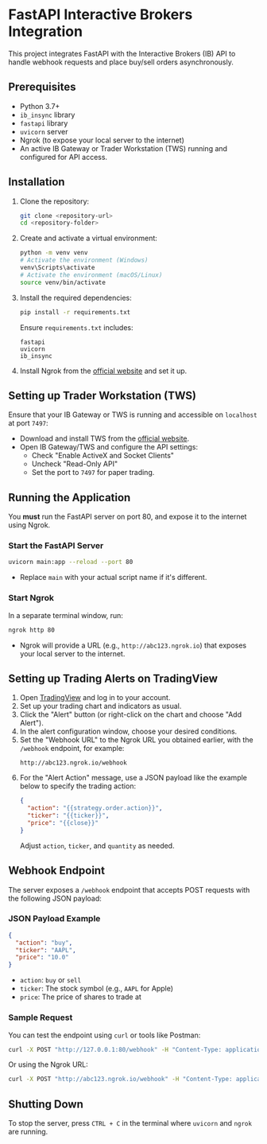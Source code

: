 # FastAPI Interactive Brokers Integration

This project integrates FastAPI with the Interactive Brokers (IB) API to handle webhook requests and place buy/sell orders asynchronously.

## Prerequisites

- Python 3.7+
- `ib_insync` library
- `fastapi` library
- `uvicorn` server
- Ngrok (to expose your local server to the internet)
- An active IB Gateway or Trader Workstation (TWS) running and configured for API access.

## Installation

1. Clone the repository:

   ```bash
   git clone <repository-url>
   cd <repository-folder>
   ```

2. Create and activate a virtual environment:

   ```bash
   python -m venv venv
   # Activate the environment (Windows)
   venv\Scripts\activate
   # Activate the environment (macOS/Linux)
   source venv/bin/activate
   ```

3. Install the required dependencies:

   ```bash
   pip install -r requirements.txt
   ```

   Ensure `requirements.txt` includes:

   ```
   fastapi
   uvicorn
   ib_insync
   ```

4. Install Ngrok from the [official website](https://ngrok.com/download) and set it up.

## Setting up Trader Workstation (TWS)

Ensure that your IB Gateway or TWS is running and accessible on `localhost` at port `7497`:

- Download and install TWS from the [official website](https://www.interactivebrokers.com/en/index.php?f=16040).
- Open IB Gateway/TWS and configure the API settings:
  - Check "Enable ActiveX and Socket Clients"
  - Uncheck "Read-Only API"
  - Set the port to `7497` for paper trading.

## Running the Application

You **must** run the FastAPI server on port 80, and expose it to the internet using Ngrok.

### Start the FastAPI Server

```bash
uvicorn main:app --reload --port 80
```

- Replace `main` with your actual script name if it's different.

### Start Ngrok

In a separate terminal window, run:

```bash
ngrok http 80
```

- Ngrok will provide a URL (e.g., `http://abc123.ngrok.io`) that exposes your local server to the internet.

## Setting up Trading Alerts on TradingView

1. Open [TradingView](https://www.tradingview.com/) and log in to your account.
2. Set up your trading chart and indicators as usual.
3. Click the "Alert" button (or right-click on the chart and choose "Add Alert").
4. In the alert configuration window, choose your desired conditions.
5. Set the "Webhook URL" to the Ngrok URL you obtained earlier, with the `/webhook` endpoint, for example:
   ```
   http://abc123.ngrok.io/webhook
   ```
6. For the "Alert Action" message, use a JSON payload like the example below to specify the trading action:
   ```json
   {
     "action": "{{strategy.order.action}}",
     "ticker": "{{ticker}}",
     "price": "{{close}}"
   }
   ```
   Adjust `action`, `ticker`, and `quantity` as needed.

## Webhook Endpoint

The server exposes a `/webhook` endpoint that accepts POST requests with the following JSON payload:

### JSON Payload Example

```json
{
  "action": "buy",
  "ticker": "AAPL",
  "price": "10.0"
}
```

- `action`: `buy` or `sell`
- `ticker`: The stock symbol (e.g., `AAPL` for Apple)
- `price`: The price of shares to trade at

### Sample Request

You can test the endpoint using `curl` or tools like Postman:

```bash
curl -X POST "http://127.0.0.1:80/webhook" -H "Content-Type: application/json" -d '{"action": "buy", "ticker": "AAPL", "quantity": 10}'
```

Or using the Ngrok URL:

```bash
curl -X POST "http://abc123.ngrok.io/webhook" -H "Content-Type: application/json" -d '{"action": "buy", "ticker": "AAPL", "quantity": 10}'
```

## Shutting Down

To stop the server, press `CTRL + C` in the terminal where `uvicorn` and `ngrok` are running.
